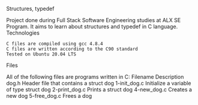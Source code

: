 Structures, typedef

Project done during Full Stack Software Engineering studies at ALX SE Program. It aims to learn about structures and typedef in C language.
Technologies

    C files are compiled using gcc 4.8.4
    C files are written according to the C90 standard
    Tested on Ubuntu 20.04 LTS

Files

All of the following files are programs written in C:
Filename 	Description
dog.h 	Header file that contains a struct dog
1-init_dog.c 	Initialize a variable of type struct dog
2-print_dog.c 	Prints a struct dog
4-new_dog.c 	Creates a new dog
5-free_dog.c 	Frees a dog
